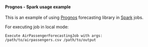 #### Prognos - Spark usage example

This is an example of using [Prognos](https://github.com/sathish316/prognos) forecasting library in [Spark](https://spark.apache.org/) jobs.

For executing job in local mode:

```
Execute AirPassengerForecastingJob with args:
/path/to/airpassengers.csv /path/to/output
```
